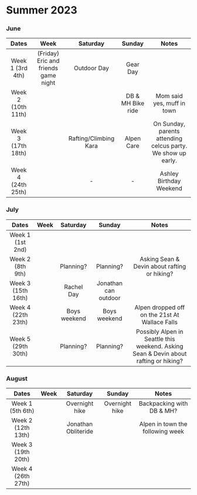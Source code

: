 # Summer 2023

### June
Dates | Week | Saturday | Sunday| Notes
:--:| :--:| :--:| :--:| :--:| 
Week 1 (3rd 4th) | (Friday) Eric and friends game night| Outdoor Day | Gear Day | 
Week 2 (10th 11th) | | | DB & MH Bike ride | Mom said yes, muff in town
Week 3 (17th 18th) | | Rafting/Climbing Kara | Alpen Care | On Sunday, parents attending celcus party.  We show up early.
Week 4 (24th 25th) | | - | - | Ashley Birthday Weekend |

### July
Dates | Week | Saturday | Sunday| Notes
:--:| :--:| :--:| :--:| :--:| 
Week 1 (1st 2nd) |
Week 2 (8th 9th) | | Planning? | Planning?  | Asking Sean & Devin about rafting or hiking?
Week 3 (15th 16th) | | Rachel Day | Jonathan can outdoor |
Week 4 (22th 23th) |  | Boys weekend  | Boys weekend  | Alpen dropped off on the 21st At Wallace Falls
Week 5 (29th 30th) | | Planning? | Planning? | Possibly Alpen in Seattle this weekend. Asking Sean & Devin about rafting or hiking?


### August
Dates | Week | Saturday | Sunday| Notes
:--:| :--:| :--:| :--:| :--:| 
Week 1 (5th 6th) | | Overnight hike | Overnight hike  | Backpacking with DB & MH?
Week 2 (12th 13th) | | Jonathan Obliteride| | Alpen in town the following week| 
Week 3 (19th 20th) | 
Week 4 (26th 27th) | 
